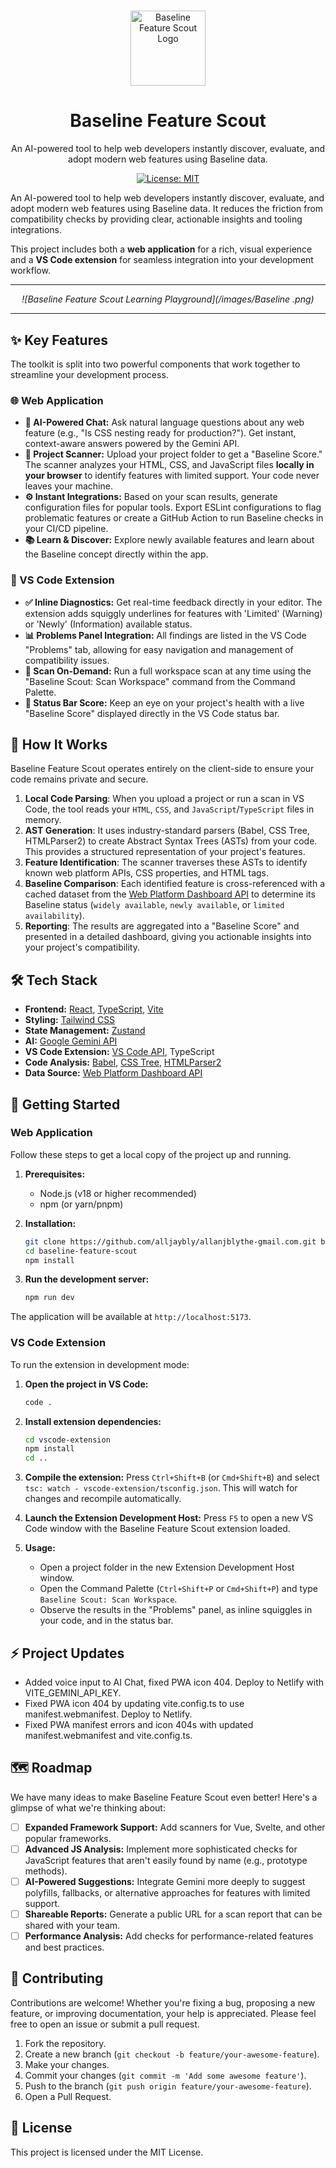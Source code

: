 # 
<div align="center">
  <img src="https://raw.githubusercontent.com/alljaybly/allanjblythe-gmail.com/main/public/logo.svg" alt="Baseline Feature Scout Logo" width="120">
  <h1 align="center">Baseline Feature Scout</h1>
  <p align="center">
    An AI-powered tool to help web developers instantly discover, evaluate, and adopt modern web features using Baseline data.
  </p>
  <p align="center">
    <a href="https://github.com/alljaybly/allanjblythe-gmail.com/blob/main/LICENSE"><img src="https://img.shields.io/badge/License-MIT-blue.svg" alt="License: MIT"></a>
  </p>
</div>

An AI-powered tool to help web developers instantly discover, evaluate, and adopt modern web features using Baseline data. It reduces the friction from compatibility checks by providing clear, actionable insights and tooling integrations.

This project includes both a **web application** for a rich, visual experience and a **VS Code extension** for seamless integration into your development workflow.

---

<!-- Baseline Feature Scout Learning Playground](/images/Baseline .png -->
<div align="center">
  <em>![Baseline Feature Scout Learning Playground](/images/Baseline .png)</em>
</div>

---

## ✨ Key Features

The toolkit is split into two powerful components that work together to streamline your development process.

### 🌐 Web Application

- **🤖 AI-Powered Chat:** Ask natural language questions about any web feature (e.g., "Is CSS nesting ready for production?"). Get instant, context-aware answers powered by the Gemini API.
- **🔎 Project Scanner:** Upload your project folder to get a "Baseline Score." The scanner analyzes your HTML, CSS, and JavaScript files **locally in your browser** to identify features with limited support. Your code never leaves your machine.
- **⚙️ Instant Integrations:** Based on your scan results, generate configuration files for popular tools. Export ESLint configurations to flag problematic features or create a GitHub Action to run Baseline checks in your CI/CD pipeline.
- **📚 Learn & Discover:** Explore newly available features and learn about the Baseline concept directly within the app.

### 🔌 VS Code Extension

- **✅ Inline Diagnostics:** Get real-time feedback directly in your editor. The extension adds squiggly underlines for features with 'Limited' (Warning) or 'Newly' (Information) available status.
- **📊 Problems Panel Integration:** All findings are listed in the VS Code "Problems" tab, allowing for easy navigation and management of compatibility issues.
- **🚀 Scan On-Demand:** Run a full workspace scan at any time using the "Baseline Scout: Scan Workspace" command from the Command Palette.
- **💯 Status Bar Score:** Keep an eye on your project's health with a live "Baseline Score" displayed directly in the VS Code status bar.

## 🔬 How It Works

Baseline Feature Scout operates entirely on the client-side to ensure your code remains private and secure.

1.  **Local Code Parsing**: When you upload a project or run a scan in VS Code, the tool reads your `HTML`, `CSS`, and `JavaScript`/`TypeScript` files in memory.
2.  **AST Generation**: It uses industry-standard parsers (Babel, CSS Tree, HTMLParser2) to create Abstract Syntax Trees (ASTs) from your code. This provides a structured representation of your project's features.
3.  **Feature Identification**: The scanner traverses these ASTs to identify known web platform APIs, CSS properties, and HTML tags.
4.  **Baseline Comparison**: Each identified feature is cross-referenced with a cached dataset from the [Web Platform Dashboard API](https://webstatus.dev/docs/api/) to determine its Baseline status (`widely available`, `newly available`, or `limited availability`).
5.  **Reporting**: The results are aggregated into a "Baseline Score" and presented in a detailed dashboard, giving you actionable insights into your project's compatibility.

## 🛠️ Tech Stack

- **Frontend:** [React](https://react.dev/), [TypeScript](https://www.typescriptlang.org/), [Vite](https://vitejs.dev/)
- **Styling:** [Tailwind CSS](https://tailwindcss.com/)
- **State Management:** [Zustand](https://github.com/pmndrs/zustand)
- **AI:** [Google Gemini API](https://ai.google.dev/docs/gemini_api_overview)
- **VS Code Extension:** [VS Code API](https://code.visualstudio.com/api), TypeScript
- **Code Analysis:** [Babel](https://babeljs.io/), [CSS Tree](https://github.com/csstree/csstree), [HTMLParser2](https://github.com/fb55/htmlparser2)
- **Data Source:** [Web Platform Dashboard API](https://webstatus.dev/docs/api/)

## 🚀 Getting Started

### Web Application

Follow these steps to get a local copy of the project up and running.

1.  **Prerequisites:**
    - Node.js (v18 or higher recommended)
    - npm (or yarn/pnpm)

2.  **Installation:**
    ```bash
    git clone https://github.com/alljaybly/allanjblythe-gmail.com.git baseline-feature-scout
    cd baseline-feature-scout
    npm install
    ```

3.  **Run the development server:**
    ```bash
    npm run dev
    ```

The application will be available at `http://localhost:5173`.

### VS Code Extension

To run the extension in development mode:

1.  **Open the project in VS Code:**
    ```bash
    code .
    ```

2.  **Install extension dependencies:**
    ```bash
    cd vscode-extension
    npm install
    cd ..
    ```

3.  **Compile the extension:** Press `Ctrl+Shift+B` (or `Cmd+Shift+B`) and select `tsc: watch - vscode-extension/tsconfig.json`. This will watch for changes and recompile automatically.

4.  **Launch the Extension Development Host:** Press `F5` to open a new VS Code window with the Baseline Feature Scout extension loaded.

5.  **Usage:**
    - Open a project folder in the new Extension Development Host window.
    - Open the Command Palette (`Ctrl+Shift+P` or `Cmd+Shift+P`) and type `Baseline Scout: Scan Workspace`.
    - Observe the results in the "Problems" panel, as inline squiggles in your code, and in the status bar.

## ⚡️ Project Updates
- Added voice input to AI Chat, fixed PWA icon 404. Deploy to Netlify with VITE_GEMINI_API_KEY.
- Fixed PWA icon 404 by updating vite.config.ts to use manifest.webmanifest. Deploy to Netlify.
- Fixed PWA manifest errors and icon 404s with updated manifest.webmanifest and vite.config.ts.

## 🗺️ Roadmap

We have many ideas to make Baseline Feature Scout even better! Here's a glimpse of what we're thinking about:

- [ ] **Expanded Framework Support:** Add scanners for Vue, Svelte, and other popular frameworks.
- [ ] **Advanced JS Analysis:** Implement more sophisticated checks for JavaScript features that aren't easily found by name (e.g., prototype methods).
- [ ] **AI-Powered Suggestions:** Integrate Gemini more deeply to suggest polyfills, fallbacks, or alternative approaches for features with limited support.
- [ ] **Shareable Reports:** Generate a public URL for a scan report that can be shared with your team.
- [ ] **Performance Analysis:** Add checks for performance-related features and best practices.

## 🙌 Contributing

Contributions are welcome! Whether you're fixing a bug, proposing a new feature, or improving documentation, your help is appreciated. Please feel free to open an issue or submit a pull request.

1.  Fork the repository.
2.  Create a new branch (`git checkout -b feature/your-awesome-feature`).
3.  Make your changes.
4.  Commit your changes (`git commit -m 'Add some awesome feature'`).
5.  Push to the branch (`git push origin feature/your-awesome-feature`).
6.  Open a Pull Request.

## 📄 License

This project is licensed under the MIT License.
